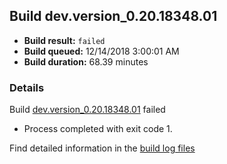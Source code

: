 ## Build dev.version_0.20.18348.01
- **Build result:** `failed`
- **Build queued:** 12/14/2018 3:00:01 AM
- **Build duration:** 68.39 minutes
### Details
Build [dev.version_0.20.18348.01](https://winappstudio.visualstudio.com/web/build.aspx?pcguid=a4ef43be-68ce-4195-a619-079b4d9834c2&builduri=vstfs%3a%2f%2f%2fBuild%2fBuild%2f26752) failed

+ Process completed with exit code 1.

Find detailed information in the [build log files](https://uwpctdiags.blob.core.windows.net/buildlogs/dev.version_0.20.18348.01_logs.zip)

